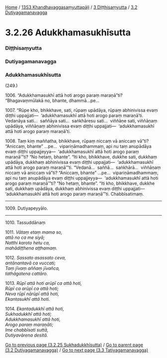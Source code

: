 
[Home](/) / [13S3 Khandhavaggasaṃyuttapāḷi](../../../13S3.md) / [3 Diṭṭhisaṃyutta](../../3.md) / [3.2 Dutiyagamanavagga](../3.2.md)

# 3.2.26 Adukkhamasukhīsutta

### Diṭṭhisaṃyutta

### Dutiyagamanavagga

### Adukkhamasukhīsutta

(249.)

1006\. “Adukkhamasukhī attā hoti arogo paraṃ maraṇā”ti? “Bhagavaṃmūlakā no, bhante, dhammā…pe…

1007\. “Rūpe kho, bhikkhave, sati, rūpaṃ upādāya, rūpaṃ abhinivissa evaṃ diṭṭhi uppajjati—  ‘adukkhamasukhī attā hoti arogo paraṃ maraṇā’ti. Vedanāya sati…  saññāya sati…  saṅkhāresu sati…  viññāṇe sati, viññāṇaṃ upādāya, viññāṇaṃ abhinivissa evaṃ diṭṭhi uppajjati—  ‘adukkhamasukhī attā hoti arogo paraṃ maraṇā’ti.

1008\. Taṃ kiṃ maññatha, bhikkhave, rūpaṃ niccaṃ vā aniccaṃ vā”ti? “Aniccaṃ, bhante” …pe…  vipariṇāmadhammaṃ, api nu taṃ anupādāya evaṃ diṭṭhi uppajjeyya—  ‘adukkhamasukhī attā hoti arogo paraṃ maraṇā’”ti? “No hetaṃ, bhante”. “Iti kho, bhikkhave, dukkhe sati, dukkhaṃ upādāya, dukkhaṃ abhinivissa evaṃ diṭṭhi uppajjati—  ‘adukkhamasukhī attā hoti arogo paraṃ maraṇā’”ti. “Vedanā…  saññā…  saṅkhārā…  viññāṇaṃ niccaṃ vā aniccaṃ vā”ti? “Aniccaṃ, bhante” …pe…  vipariṇāmadhammaṃ, api nu taṃ anupādāya evaṃ diṭṭhi uppajjeyya—  ‘adukkhamasukhī attā hoti arogo paraṃ maraṇā’”ti? “No hetaṃ, bhante”. “Iti kho, bhikkhave, dukkhe sati, dukkhaṃ upādāya, dukkhaṃ abhinivissa evaṃ diṭṭhi uppajjati—  ‘adukkhamasukhī attā hoti arogo paraṃ maraṇā’”ti. Chabbīsatimaṃ.

---

1009\. Dutiyapeyyālo.



---

1010\. Tassuddānaṃ



1011\. _Vātaṃ etaṃ mama so,_  
_attā no ca me siyā;_  
_Natthi karoto hetu ca,_  
_mahādiṭṭhena aṭṭhamaṃ._  


1012\. _Sassato asassato ceva,_  
_antānantavā ca vuccati;_  
_Taṃ jīvaṃ aññaṃ jīvañca,_  
_tathāgatena cattāro._  


1013\. _Rūpī attā hoti arūpī ca attā hoti,_  
_Rūpī ca arūpī ca attā hoti;_  
_Neva rūpī nārūpī attā hoti,_  
_Ekantasukhī attā hoti._  


1014\. _Ekantadukkhī attā hoti,_  
_Sukhadukkhī attā hoti;_  
_Adukkhamasukhī attā hoti,_  
_Arogo paraṃ maraṇāti;_  
_Ime chabbīsati suttā,_  
_Dutiyavārena desitā._  


[Go to previous page (3.2.25 Sukhadukkhīsutta)](3.2.25.md) / [Go to parent page (3.2 Dutiyagamanavagga)](../3.2.md) / [Go to next page (3.3 Tatiyagamanavagga)](../3.3.md)


